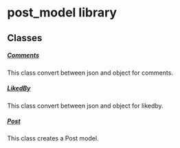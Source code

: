 



# post_model library











## Classes

##### [Comments](../models_post_post_model/Comments-class.md)



This class convert between json and object for comments.


##### [LikedBy](../models_post_post_model/LikedBy-class.md)



This class convert between json and object for likedby.


##### [Post](../models_post_post_model/Post-class.md)



This class creates a Post model.















